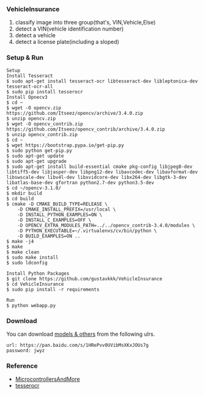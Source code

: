 ### VehicleInsurance
  1. classify image into three group(that's, VIN,Vehicle,Else)
  2. detect a VIN(vehicle identification number)
  3. detect a vehicle
  4. detect a license plate(including a sloped)
### Setup & Run
    Setup
    Install Tesseract
    $ sudo apt-get install tesseract-ocr libtesseract-dev libleptonica-dev tesseract-ocr-all
    $ sudo pip install tesserocr
    Install Opnecv3
    $ cd ~
    $ wget -O opencv.zip https://github.com/Itseez/opencv/archive/3.4.0.zip
    $ unzip opencv.zip
    $ wget -O opencv_contrib.zip https://github.com/Itseez/opencv_contrib/archive/3.4.0.zip
    $ unzip opencv_contrib.zip
    $ cd ~
    $ wget https://bootstrap.pypa.io/get-pip.py
    $ sudo python get-pip.py
    $ sudo apt-get update
    $ sudo apt-get upgrade
    $ sudo apt-get install build-essential cmake pkg-config libjpeg8-dev libtiff5-dev libjasper-dev libpng12-dev libavcodec-dev libavformat-dev libswscale-dev libv4l-dev libxvidcore-dev libx264-dev libgtk-3-dev libatlas-base-dev gfortran python2.7-dev python3.5-dev
    $ cd ~/opencv-3.1.0/
    $ mkdir build
    $ cd build
    $ cmake -D CMAKE_BUILD_TYPE=RELEASE \
        -D CMAKE_INSTALL_PREFIX=/usr/local \
        -D INSTALL_PYTHON_EXAMPLES=ON \
        -D INSTALL_C_EXAMPLES=OFF \
        -D OPENCV_EXTRA_MODULES_PATH=../../opencv_contrib-3.4.0/modules \
        -D PYTHON_EXECUTABLE=~/.virtualenvs/cv/bin/python \
        -D BUILD_EXAMPLES=ON ..
    $ make -j4
    $ make
    $ make clean
    $ sudo make install
    $ sudo ldconfig

    Install Python Packages
    $ git clone https://github.com/gustavkkk/VehicleInsurance
    $ cd VehicleInsurance
    $ sudo pip install -r requirements
    
    Run
    $ python webapp.py

### Download
  You can download [models & others](https://pan.baidu.com/s/1HRePvv0UVibMsXKxJOUs7g) from the following ulrs.
    
    url: https://pan.baidu.com/s/1HRePvv0UVibMsXKxJOUs7g
    password: jwyz
    
### Reference
  - [MicrocontrollersAndMore](https://github.com/MicrocontrollersAndMore/OpenCV_3_License_Plate_Recognition_Python)
  - [tesserocr](https://github.com/sirfz/tesserocr)
